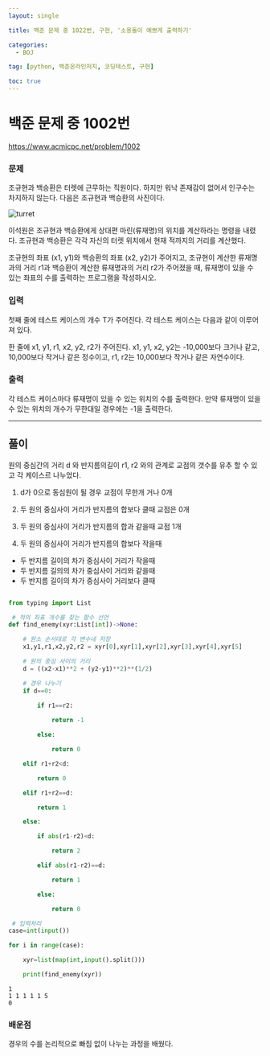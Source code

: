 ```yaml
---
layout: single

title: 백준 문제 중 1022번, 구현, '소용돌이 예쁘게 출력하기'

categories:
  - BOJ

tag: [python, 백준온라인저지, 코딩테스트, 구현]

toc: true
---
```


# 백준 문제 중 1002번
https://www.acmicpc.net/problem/1002

### 문제

조규현과 백승환은 터렛에 근무하는 직원이다. 하지만 워낙 존재감이 없어서 인구수는 차지하지 않는다. 다음은 조규현과 백승환의 사진이다.

![turret](https://onlinejudgeimages.s3-ap-northeast-1.amazonaws.com/upload/201003/dfcmhrjj_142c3w76qg8_b.jpg)

이석원은 조규현과 백승환에게 상대편 마린(류재명)의 위치를 계산하라는 명령을 내렸다. 조규현과 백승환은 각각 자신의 터렛 위치에서 현재 적까지의 거리를 계산했다.

조규현의 좌표 (x1, y1)와 백승환의 좌표 (x2, y2)가 주어지고, 조규현이 계산한 류재명과의 거리 r1과 백승환이 계산한 류재명과의 거리 r2가 주어졌을 때, 류재명이 있을 수 있는 좌표의 수를 출력하는 프로그램을 작성하시오.

### 입력

첫째 줄에 테스트 케이스의 개수 T가 주어진다. 각 테스트 케이스는 다음과 같이 이루어져 있다.

한 줄에 x1, y1, r1, x2, y2, r2가 주어진다. x1, y1, x2, y2는 -10,000보다 크거나 같고, 10,000보다 작거나 같은 정수이고, r1, r2는 10,000보다 작거나 같은 자연수이다.

### 출력

각 테스트 케이스마다 류재명이 있을 수 있는 위치의 수를 출력한다. 만약 류재명이 있을 수 있는 위치의 개수가 무한대일 경우에는 -1을 출력한다.

---

## 풀이

원의 중심간의 거리 d 와 반지름의길이 r1, r2 와의 관계로 교점의 갯수를 유추 할 수 있고 각 케이스르 나누었다.

1. d가 0으로 동심원이 될 경우 교점이 무한개 거나 0개  

2. 두 원의 중심사이 거리가 반지름의 합보다 클때 교점은 0개  
 
3. 두 원의 중심사이 거리가 반지름의 합과 같을때 교점 1개  
 
4. 두 원의 중심사이 거리가 반지름의 합보다 작을때   

+ 두 반지름 길이의 차가 중심사이 거리가 작을때
+ 두 반지름 길의의 차가 중심사이 거리와 같을때
+ 두 반지름 길이의 차가 중심사이 거리보다 클때


```python

from typing import List

 # 적의 좌표 개수를 찾는 함수 선언
def find_enemy(xyr:List[int])->None:

    # 원소 순서대로 각 변수네 저장
    x1,y1,r1,x2,y2,r2 = xyr[0],xyr[1],xyr[2],xyr[3],xyr[4],xyr[5]

    # 원의 중심 사이의 거리
    d = ((x2-x1)**2 + (y2-y1)**2)**(1/2)

    # 경우 나누기
    if d==0:
   
        if r1==r2:

            return -1

        else:

            return 0

    elif r1+r2<d:

        return 0

    elif r1+r2==d:

        return 1

    else:

        if abs(r1-r2)<d:

            return 2

        elif abs(r1-r2)==d:

            return 1

        else:

            return 0

 # 입력처리
case=int(input())

for i in range(case):

    xyr=list(map(int,input().split()))

    print(find_enemy(xyr))
```

    1
    1 1 1 1 1 5
    0


### 배운점

경우의 수를 논리적으로 빠짐 없이 나누는 과정을 배웠다.
